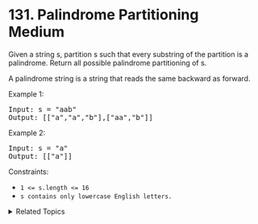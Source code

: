 # 131. Palindrome Partitioning<br> Medium

Given a string s, partition s such that every substring of the partition is a palindrome. Return all possible palindrome partitioning of s.

A palindrome string is a string that reads the same backward as forward.

Example 1:

<pre>
Input: s = "aab"
Output: [["a","a","b"],["aa","b"]]
</pre>

Example 2:

<pre>
Input: s = "a"
Output: [["a"]]
</pre>

Constraints:

- `1 <= s.length <= 16`
- `s contains only lowercase English letters.`

<details>

<summary> Related Topics </summary>

-   `Dynamic Programming`
-   `Backtrack`

</details>